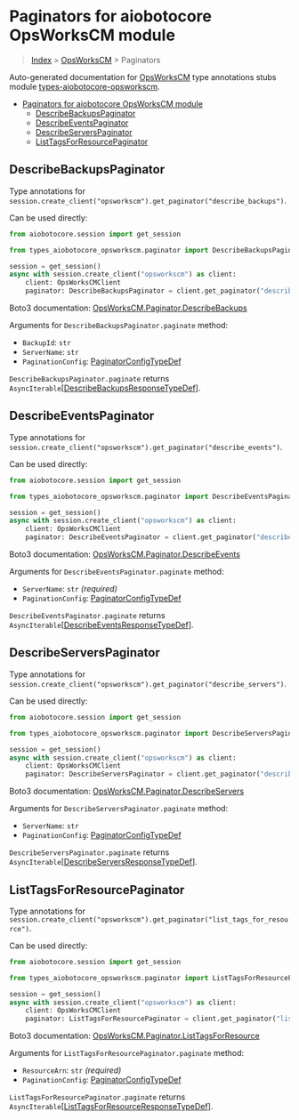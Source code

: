 <a id="paginators-for-aiobotocore-opsworkscm-module"></a>

# Paginators for aiobotocore OpsWorksCM module

> [Index](..) > [OpsWorksCM](.) > Paginators

Auto-generated documentation for
[OpsWorksCM](https://boto3.amazonaws.com/v1/documentation/api/latest/reference/services/opsworkscm.html#OpsWorksCM)
type annotations stubs module
[types-aiobotocore-opsworkscm](https://pypi.org/project/types-aiobotocore-opsworkscm/).

- [Paginators for aiobotocore OpsWorksCM module](#paginators-for-aiobotocore-opsworkscm-module)
  - [DescribeBackupsPaginator](#describebackupspaginator)
  - [DescribeEventsPaginator](#describeeventspaginator)
  - [DescribeServersPaginator](#describeserverspaginator)
  - [ListTagsForResourcePaginator](#listtagsforresourcepaginator)

<a id="describebackupspaginator"></a>

## DescribeBackupsPaginator

Type annotations for
`session.create_client("opsworkscm").get_paginator("describe_backups")`.

Can be used directly:

```python
from aiobotocore.session import get_session

from types_aiobotocore_opsworkscm.paginator import DescribeBackupsPaginator

session = get_session()
async with session.create_client("opsworkscm") as client:
    client: OpsWorksCMClient
    paginator: DescribeBackupsPaginator = client.get_paginator("describe_backups")
```

Boto3 documentation:
[OpsWorksCM.Paginator.DescribeBackups](https://boto3.amazonaws.com/v1/documentation/api/latest/reference/services/opsworkscm.html#OpsWorksCM.Paginator.DescribeBackups)

Arguments for `DescribeBackupsPaginator.paginate` method:

- `BackupId`: `str`
- `ServerName`: `str`
- `PaginationConfig`:
  [PaginatorConfigTypeDef](./type_defs.md#paginatorconfigtypedef)

`DescribeBackupsPaginator.paginate` returns
`AsyncIterable`\[[DescribeBackupsResponseTypeDef](./type_defs.md#describebackupsresponsetypedef)\].

<a id="describeeventspaginator"></a>

## DescribeEventsPaginator

Type annotations for
`session.create_client("opsworkscm").get_paginator("describe_events")`.

Can be used directly:

```python
from aiobotocore.session import get_session

from types_aiobotocore_opsworkscm.paginator import DescribeEventsPaginator

session = get_session()
async with session.create_client("opsworkscm") as client:
    client: OpsWorksCMClient
    paginator: DescribeEventsPaginator = client.get_paginator("describe_events")
```

Boto3 documentation:
[OpsWorksCM.Paginator.DescribeEvents](https://boto3.amazonaws.com/v1/documentation/api/latest/reference/services/opsworkscm.html#OpsWorksCM.Paginator.DescribeEvents)

Arguments for `DescribeEventsPaginator.paginate` method:

- `ServerName`: `str` *(required)*
- `PaginationConfig`:
  [PaginatorConfigTypeDef](./type_defs.md#paginatorconfigtypedef)

`DescribeEventsPaginator.paginate` returns
`AsyncIterable`\[[DescribeEventsResponseTypeDef](./type_defs.md#describeeventsresponsetypedef)\].

<a id="describeserverspaginator"></a>

## DescribeServersPaginator

Type annotations for
`session.create_client("opsworkscm").get_paginator("describe_servers")`.

Can be used directly:

```python
from aiobotocore.session import get_session

from types_aiobotocore_opsworkscm.paginator import DescribeServersPaginator

session = get_session()
async with session.create_client("opsworkscm") as client:
    client: OpsWorksCMClient
    paginator: DescribeServersPaginator = client.get_paginator("describe_servers")
```

Boto3 documentation:
[OpsWorksCM.Paginator.DescribeServers](https://boto3.amazonaws.com/v1/documentation/api/latest/reference/services/opsworkscm.html#OpsWorksCM.Paginator.DescribeServers)

Arguments for `DescribeServersPaginator.paginate` method:

- `ServerName`: `str`
- `PaginationConfig`:
  [PaginatorConfigTypeDef](./type_defs.md#paginatorconfigtypedef)

`DescribeServersPaginator.paginate` returns
`AsyncIterable`\[[DescribeServersResponseTypeDef](./type_defs.md#describeserversresponsetypedef)\].

<a id="listtagsforresourcepaginator"></a>

## ListTagsForResourcePaginator

Type annotations for
`session.create_client("opsworkscm").get_paginator("list_tags_for_resource")`.

Can be used directly:

```python
from aiobotocore.session import get_session

from types_aiobotocore_opsworkscm.paginator import ListTagsForResourcePaginator

session = get_session()
async with session.create_client("opsworkscm") as client:
    client: OpsWorksCMClient
    paginator: ListTagsForResourcePaginator = client.get_paginator("list_tags_for_resource")
```

Boto3 documentation:
[OpsWorksCM.Paginator.ListTagsForResource](https://boto3.amazonaws.com/v1/documentation/api/latest/reference/services/opsworkscm.html#OpsWorksCM.Paginator.ListTagsForResource)

Arguments for `ListTagsForResourcePaginator.paginate` method:

- `ResourceArn`: `str` *(required)*
- `PaginationConfig`:
  [PaginatorConfigTypeDef](./type_defs.md#paginatorconfigtypedef)

`ListTagsForResourcePaginator.paginate` returns
`AsyncIterable`\[[ListTagsForResourceResponseTypeDef](./type_defs.md#listtagsforresourceresponsetypedef)\].
